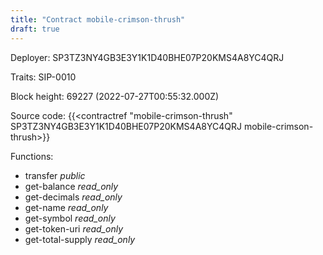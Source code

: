 ```yaml
---
title: "Contract mobile-crimson-thrush"
draft: true
---
```

Deployer: SP3TZ3NY4GB3E3Y1K1D40BHE07P20KMS4A8YC4QRJ

Traits:
 SIP-0010



Block height: 69227 (2022-07-27T00:55:32.000Z)

Source code: {{<contractref "mobile-crimson-thrush" SP3TZ3NY4GB3E3Y1K1D40BHE07P20KMS4A8YC4QRJ mobile-crimson-thrush>}}

Functions:

* transfer _public_
* get-balance _read_only_
* get-decimals _read_only_
* get-name _read_only_
* get-symbol _read_only_
* get-token-uri _read_only_
* get-total-supply _read_only_
